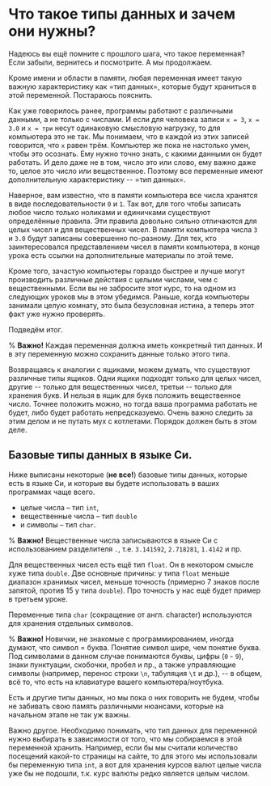 # Что такое типы данных и зачем они нужны?

Надеюсь вы ещё помните с прошлого шага, что такое переменная? Если забыли, вернитесь и посмотрите. А мы продолжаем.

Кроме имени и области в памяти, любая переменная имеет такую важную характеристику как =тип данных=, которые будут храниться в этой переменной. Постараюсь пояснить.

Как уже говорилось ранее, программы работают с различными данными, а не только с числами. И если для человека записи `x = 3`, `x = 3.0` и `x = три` несут одинаковую смысловую нагрузку, то для компьютера это не так. Мы понимаем, что в каждой из этих записей говорится, что `х` равен трём. Компьютер же пока не настолько умен, чтобы это осознать. Ему нужно точно знать, с какими данными он будет работать. И дело даже не в том, число это или слово, ему важно даже то, целое это число или вещественное. Поэтому все переменные имеют дополнительную характеристику -- =тип данных=.

Наверное, вам известно, что в памяти компьютера все числа хранятся в виде последовательности `0` и `1`. Так вот, для того чтобы записать любое число только ноликами и единичками существуют определённые правила. Эти правила довольно сильно отличаются для целых чисел и для вещественных чисел. В памяти компьютера числа `3` и `3.0` будут записаны совершенно по-разному. Для тех, кто заинтересовался представлением чисел в памяти компьютера, в конце урока есть ссылки на дополнительные материалы по этой теме.

Кроме того, зачастую компьютеры гораздо быстрее и лучше могут производить различные действия с целыми числами, чем с вещественными. Если вы не забросите этот курс, то на одном из следующих уроков мы в этом убедимся. Раньше, когда компьютеры занимали целую комнату, это была безусловная истина, а теперь этот факт уже нужно проверять.

Подведём итог. 

% **Важно!**
Каждая переменная должна иметь конкретный тип данных. И в эту переменную можно сохранить данные только этого типа.

Возвращаясь к аналогии с ящиками, можем думать, что существуют различные типы ящиков. Одни ящики подходят только для целых чисел, другие -- только для вещественных чисел, третьи -- только для хранения букв. И нельзя в ящик для букв положить вещественное число. Точнее положить можно, но тогда ваша программа работать не будет, либо будет работать непредсказуемо. Очень важно следить за этим делом и не путать мух с котлетами. Порядок должен быть в этом деле.


## Базовые типы данных в языке Си.
Ниже выписаны некоторые (**не все!**) базовые типы данных, которые есть в языке Си, и которые вы будете использовать в ваших программах чаще всего.

* целые числа – тип `int`,
* вещественные числа – тип `double`
* и символы – тип `char`.

% **Важно!**
Вещественные числа записываются в языке Си с использованием разделителя `.`, т.е. `3.141592`, `2.718281`, `1.4142` и пр. 

Для вещественных чисел есть ещё тип `float`. Он в некотором смысле хуже типа `double`. Две основные причины: у типа `float` меньше диапазон хранимых чисел, меньше точность (примерно 7 знаков после запятой, против 15 у типа `double`). Про точность у нас ещё будет пример в третьем уроке.

Переменные типа `char` (сокращение от англ. character) используются для хранения отдельных символов.

% **Важно!**
 Новички, не знакомые с программированием, иногда думают, что символ = буква. 
Понятие символ шире, чем понятие буква. Под символами в данном случае понимаются буквы, цифры (`0` - `9`), знаки пунктуации, скобочки, пробел и пр., а также управляющие символы (например, перенос строки `\n`, табуляция `\t` и др.), -- в общем, всё то, что есть на клавиатуре вашего компьютера/ноутбука.

Есть и другие типы данных, но мы пока о них говорить не будем, чтобы не забивать свою память различными нюансами, которые на начальном этапе не так уж важны.

Важно другое. Необходимо понимать, что тип данных для переменной нужно выбирать в зависимости от того, что мы собираемся в этой переменной хранить. Например, если бы мы считали количество посещений какой-то страницы на сайте, то для этого мы использовали бы переменную типа `int`, а вот для хранения курсов валют целые числа уже бы не подошли, т.к. курс валюты редко является целым числом.
